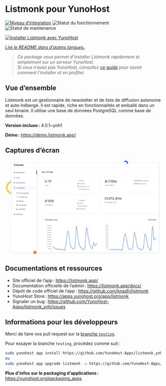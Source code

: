 <!--
Nota bene : ce README est automatiquement généré par <https://github.com/YunoHost/apps/tree/master/tools/readme_generator>
Il NE doit PAS être modifié à la main.
-->

# Listmonk pour YunoHost

[![Niveau d’intégration](https://dash.yunohost.org/integration/listmonk.svg)](https://ci-apps.yunohost.org/ci/apps/listmonk/) ![Statut du fonctionnement](https://ci-apps.yunohost.org/ci/badges/listmonk.status.svg) ![Statut de maintenance](https://ci-apps.yunohost.org/ci/badges/listmonk.maintain.svg)

[![Installer Listmonk avec YunoHost](https://install-app.yunohost.org/install-with-yunohost.svg)](https://install-app.yunohost.org/?app=listmonk)

*[Lire le README dans d'autres langues.](./ALL_README.md)*

> *Ce package vous permet d’installer Listmonk rapidement et simplement sur un serveur YunoHost.*  
> *Si vous n’avez pas YunoHost, consultez [ce guide](https://yunohost.org/install) pour savoir comment l’installer et en profiter.*

## Vue d’ensemble

Listmonk est un gestionnaire de newsletter et de liste de diffusion autonome et auto-hébergé. Il est rapide, riche en fonctionnalités et emballé dans un seul binaire. Il utilise une base de données PostgreSQL comme base de données.


**Version incluse :** 4.0.1~ynh1

**Démo :** <https://demo.listmonk.app/>

## Captures d’écran

![Capture d’écran de Listmonk](./doc/screenshots/screenshot.png)

## Documentations et ressources

- Site officiel de l’app : <https://listmonk.app/>
- Documentation officielle de l’admin : <https://listmonk.app/docs/>
- Dépôt de code officiel de l’app : <https://github.com/knadh/listmonk>
- YunoHost Store : <https://apps.yunohost.org/app/listmonk>
- Signaler un bug : <https://github.com/YunoHost-Apps/listmonk_ynh/issues>

## Informations pour les développeurs

Merci de faire vos pull request sur la [branche `testing`](https://github.com/YunoHost-Apps/listmonk_ynh/tree/testing).

Pour essayer la branche `testing`, procédez comme suit :

```bash
sudo yunohost app install https://github.com/YunoHost-Apps/listmonk_ynh/tree/testing --debug
ou
sudo yunohost app upgrade listmonk -u https://github.com/YunoHost-Apps/listmonk_ynh/tree/testing --debug
```

**Plus d’infos sur le packaging d’applications :** <https://yunohost.org/packaging_apps>
